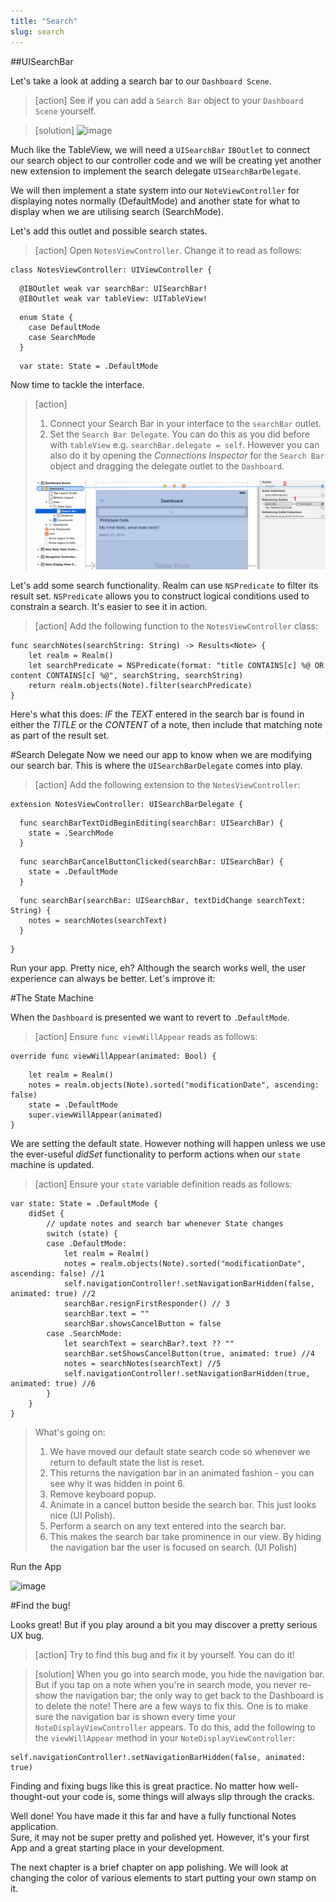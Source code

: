 ```yaml
---
title: "Search"
slug: search
---
```


##UISearchBar

Let's take a look at adding a search bar to our `Dashboard Scene`.

> [action]
> See if you can add a `Search Bar` object to your `Dashboard Scene` yourself.

> [solution]
> ![image](add_search_bar.png)

Much like the TableView, we will need a `UISearchBar` `IBOutlet` to connect our search object to our controller code and we will be creating yet another new extension to implement the search delegate `UISearchBarDelegate`.

We will then implement a state system into our `NoteViewController` for displaying notes normally (DefaultMode) and another state for what to display when we are utilising search (SearchMode).

Let's add this outlet and possible search states.

> [action]
> Open `NotesViewController`. Change it to read as follows:
>
	class NotesViewController: UIViewController {
>
      @IBOutlet weak var searchBar: UISearchBar!
      @IBOutlet weak var tableView: UITableView!
>
      enum State {
        case DefaultMode
        case SearchMode
      }
>
      var state: State = .DefaultMode
>

Now time to tackle the interface.

> [action]
>
> 1. Connect your Search Bar in your interface to the `searchBar` outlet.
> 2. Set the `Search Bar Delegate`. You can do this as you did before with `tableView` e.g. `searchBar.delegate = self`. However
> you can also do it by opening the *Connections Inspector* for the `Search Bar` object and dragging the delegate outlet to the `Dashboard`.
>
> ![image](search_delegate_connect.png)
>

Let's add some search functionality. Realm can use `NSPredicate` to filter its result set.
`NSPredicate` allows you to construct logical conditions used to constrain a search.  It's easier to see it in action.

> [action]
> Add the following function to the `NotesViewController` class:
>
    func searchNotes(searchString: String) -> Results<Note> {
        let realm = Realm()
        let searchPredicate = NSPredicate(format: "title CONTAINS[c] %@ OR content CONTAINS[c] %@", searchString, searchString)
        return realm.objects(Note).filter(searchPredicate)
    }
>

Here's what this does:
*IF* the *TEXT* entered in the search bar is found in either the *TITLE* or the *CONTENT* of a note, then include that matching note as part of the result set.

#Search Delegate
Now we need our app to know when we are modifying our search bar. This is where the `UISearchBarDelegate` comes into play.

> [action]
> Add the following extension to the `NotesViewController`:
>
    extension NotesViewController: UISearchBarDelegate {
>
      func searchBarTextDidBeginEditing(searchBar: UISearchBar) {
        state = .SearchMode
      }
>
      func searchBarCancelButtonClicked(searchBar: UISearchBar) {
        state = .DefaultMode
      }
>
      func searchBar(searchBar: UISearchBar, textDidChange searchText: String) {
        notes = searchNotes(searchText)
      }
>
    }
>

Run your app. Pretty nice, eh? Although the search works well, the user experience can always be better.  Let's improve it:

#The State Machine

When the `Dashboard` is presented we want to revert to `.DefaultMode`.

> [action]
> Ensure `func viewWillAppear` reads as follows:
>
    override func viewWillAppear(animated: Bool) {
>
        let realm = Realm()
        notes = realm.objects(Note).sorted("modificationDate", ascending: false)
        state = .DefaultMode
        super.viewWillAppear(animated)
    }

We are setting the default state. However nothing will happen unless we use the ever-useful *didSet* functionality to perform actions when our `state` machine is updated.

> [action]
> Ensure your `state` variable definition reads as follows:
>
    var state: State = .DefaultMode {
        didSet {
            // update notes and search bar whenever State changes
            switch (state) {
            case .DefaultMode:
                let realm = Realm()
                notes = realm.objects(Note).sorted("modificationDate", ascending: false) //1
                self.navigationController!.setNavigationBarHidden(false, animated: true) //2
                searchBar.resignFirstResponder() // 3
                searchBar.text = ""
                searchBar.showsCancelButton = false
            case .SearchMode:
                let searchText = searchBar?.text ?? ""
                searchBar.setShowsCancelButton(true, animated: true) //4
                notes = searchNotes(searchText) //5
                self.navigationController!.setNavigationBarHidden(true, animated: true) //6
            }
        }
    }
>
> What's going on:
>
> 1. We have moved our default state search code so whenever we return to default state the list is reset.
> 2. This returns the navigation bar in an animated fashion - you can see why it was hidden in point 6.
> 3. Remove keyboard popup.
> 4. Animate in a cancel button beside the search bar. This just looks nice (UI Polish).
> 5. Perform a search on any text entered into the search bar.
> 6. This makes the search bar take prominence in our view. By hiding the navigation bar the user is focused on search. (UI Polish)
>

Run the App

![image](simulator_search.png)

#Find the bug!

Looks great! But if you play around a bit you may discover a pretty serious UX bug.

> [action]
> Try to find this bug and fix it by yourself. You can do it!

> [solution]
> When you go into search mode, you hide the navigation bar. But if you tap on a note when you're in search mode, you never re-show the navigation bar; the only way to get back to the Dashboard is to delete the note!
> There are a few ways to fix this. One is to make sure the navigation bar is shown every time your `NoteDisplayViewController` appears. To do this, add the following to the `viewWillAppear` method in your `NoteDisplayViewController`:
>
    self.navigationController!.setNavigationBarHidden(false, animated: true)
>

Finding and fixing bugs like this is great practice. No matter how well-thought-out your code is, some things will always slip through the cracks.

Well done! You have made it this far and have a fully functional Notes application.  
Sure, it may not be super pretty and polished yet. However, it's your first App and a great starting place in your development.

The next chapter is a brief chapter on app polishing. We will look at changing the color of various elements to start putting your own stamp on it.
